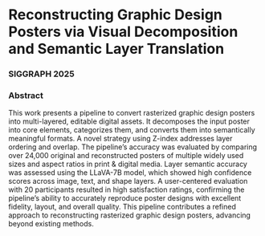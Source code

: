 # Reconstructing Graphic Design Posters via Visual Decomposition and Semantic Layer Translation
### SIGGRAPH 2025

### Abstract
This work presents a pipeline to convert rasterized graphic design
posters into multi-layered, editable digital assets. It decomposes
the input poster into core elements, categorizes them, and converts
them into semantically meaningful formats. A novel strategy using
Z-index addresses layer ordering and overlap. The pipeline’s
accuracy was evaluated by comparing over 24,000 original and reconstructed
posters of multiple widely used sizes and aspect ratios
in print & digital media. Layer semantic accuracy was assessed
using the LLaVA-7B model, which showed high confidence scores
across image, text, and shape layers. A user-centered evaluation
with 20 participants resulted in high satisfaction ratings, confirming
the pipeline’s ability to accurately reproduce poster designs
with excellent fidelity, layout, and overall quality. This pipeline
contributes a refined approach to reconstructing rasterized graphic
design posters, advancing beyond existing methods.
